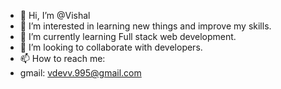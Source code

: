 - 👋 Hi, I’m @Vishal
- 👀 I’m interested in learning new things and improve my skills.
- 🌱 I’m currently learning Full stack web development.
- 💞️ I’m looking to collaborate with developers.
- 📫 How to reach me:
- gmail: vdevv.995@gmail.com
<!---
vishaldev25/vishaldev25 is a ✨ special ✨ repository because its `README.md` (this file) appears on your GitHub profile.
You can click the Preview link to take a look at your changes.
--->
